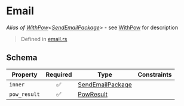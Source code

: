 # Email
*Alias of [WithPow](../pow/WithPow.md)\<[SendEmailPackage](../email/SendEmailPackage.md)\>* - see [WithPow](../pow/WithPow.md) for description
> Defined in [email.rs](../../../interface/src/interface/email.rs)

## Schema

| Property | Required | Type | Constraints |
| --- | :---: | --- | --- |
| `inner` | ✅ | [SendEmailPackage](../email/SendEmailPackage.md) |     | 
| `pow_result` | ✅ | [PowResult](../pow/PowResult.md) |     | 


